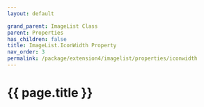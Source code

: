 ```yaml
---
layout: default

grand_parent: ImageList Class
parent: Properties
has_children: false
title: ImageList.IconWidth Property
nav_order: 3
permalink: /package/extension4/imagelist/properties/iconwidth
---
```

# {{ page.title }}